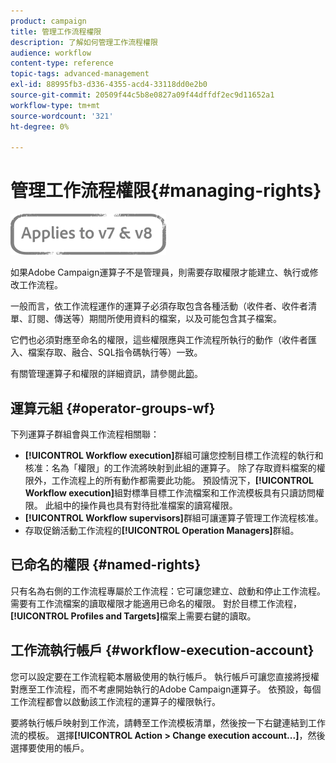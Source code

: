 ```yaml
---
product: campaign
title: 管理工作流程權限
description: 了解如何管理工作流程權限
audience: workflow
content-type: reference
topic-tags: advanced-management
exl-id: 88995fb3-d336-4355-acd4-33118dd0e2b0
source-git-commit: 20509f44c5b8e0827a09f44dffdf2ec9d11652a1
workflow-type: tm+mt
source-wordcount: '321'
ht-degree: 0%

---
```


# 管理工作流程權限{#managing-rights}

![](../../assets/common.svg)

如果Adobe Campaign運算子不是管理員，則需要存取權限才能建立、執行或修改工作流程。

一般而言，依工作流程運作的運算子必須存取包含各種活動（收件者、收件者清單、訂閱、傳送等）期間所使用資料的檔案，以及可能包含其子檔案。

它們也必須對應至命名的權限，這些權限應與工作流程所執行的動作（收件者匯入、檔案存取、融合、SQL指令碼執行等）一致。

有關管理運算子和權限的詳細資訊，請參閱此[節](../../platform/using/access-management.md)。

## 運算元組 {#operator-groups-wf}

下列運算子群組會與工作流程相關聯：

* **[!UICONTROL Workflow execution]**&#x200B;群組可讓您控制目標工作流程的執行和核准：名為「權限」的工作流將映射到此組的運算子。 除了存取資料檔案的權限外，工作流程上的所有動作都需要此功能。 預設情況下，**[!UICONTROL Workflow execution]**&#x200B;組對標準目標工作流檔案和工作流模板具有只讀訪問權限。 此組中的操作員也具有對待批准檔案的讀寫權限。
* **[!UICONTROL Workflow supervisors]**&#x200B;群組可讓運算子管理工作流程核准。
* 存取促銷活動工作流程的&#x200B;**[!UICONTROL Operation Managers]**&#x200B;群組。

## 已命名的權限 {#named-rights}

只有名為右側的工作流程專屬於工作流程：它可讓您建立、啟動和停止工作流程。 需要有工作流檔案的讀取權限才能適用已命名的權限。 對於目標工作流程，**[!UICONTROL Profiles and Targets]**&#x200B;檔案上需要右鍵的讀取。

## 工作流執行帳戶 {#workflow-execution-account}

您可以設定要在工作流程範本層級使用的執行帳戶。 執行帳戶可讓您直接將授權對應至工作流程，而不考慮開始執行的Adobe Campaign運算子。 依預設，每個工作流程都會以啟動該工作流程的運算子的權限執行。

要將執行帳戶映射到工作流，請轉至工作流模板清單，然後按一下右鍵連結到工作流的模板。 選擇&#x200B;**[!UICONTROL Action > Change execution account...]**，然後選擇要使用的帳戶。
